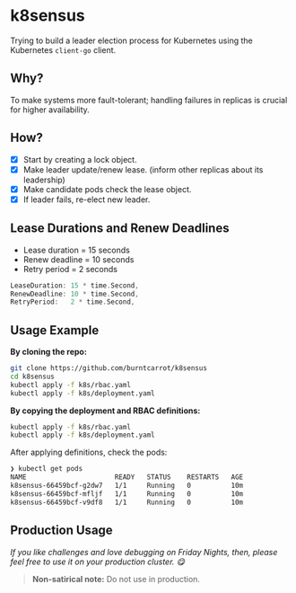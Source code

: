# k8sensus

Trying to build a leader election process for Kubernetes using the Kubernetes `client-go` client.

## Why?

To make systems more fault-tolerant; handling failures in replicas is crucial for higher availability.

## How?

- [x] Start by creating a lock object.
- [x] Make leader update/renew lease. (inform other replicas about its leadership)
- [x] Make candidate pods check the lease object.
- [x] If leader fails, re-elect new leader.

## Lease Durations and Renew Deadlines

- Lease duration = 15 seconds
- Renew deadline = 10 seconds
- Retry period = 2 seconds

```go
LeaseDuration: 15 * time.Second,
RenewDeadline: 10 * time.Second,
RetryPeriod:   2 * time.Second,
```

## Usage Example

**By cloning the repo:**

```sh
git clone https://github.com/burntcarrot/k8sensus
cd k8sensus
kubectl apply -f k8s/rbac.yaml
kubectl apply -f k8s/deployment.yaml
```

**By copying the deployment and RBAC definitions:**

```sh
kubectl apply -f k8s/rbac.yaml
kubectl apply -f k8s/deployment.yaml
```

After applying definitions, check the pods:

```sh
❯ kubectl get pods
NAME                      READY   STATUS    RESTARTS   AGE
k8sensus-66459bcf-g2dw7   1/1     Running   0          10m
k8sensus-66459bcf-mfljf   1/1     Running   0          10m
k8sensus-66459bcf-v9df8   1/1     Running   0          10m
```

## Production Usage

*If you like challenges and love debugging on Friday Nights, then, please feel free to use it on your production cluster. 😋*

> **Non-satirical note:** Do not use in production.
